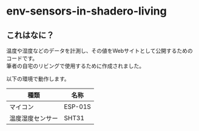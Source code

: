 # env-sensors-in-shadero-living

## これはなに？

温度や湿度などのデータを計測し、その値をWebサイトとして公開するためのコードです。  
筆者の自宅のリビングで使用するために作成されました。

以下の環境で動作します。

|       種類       |  名称   |
| ---------------- | ------- |
| マイコン         | ESP-01S |
| 温度湿度センサー | SHT31   |
